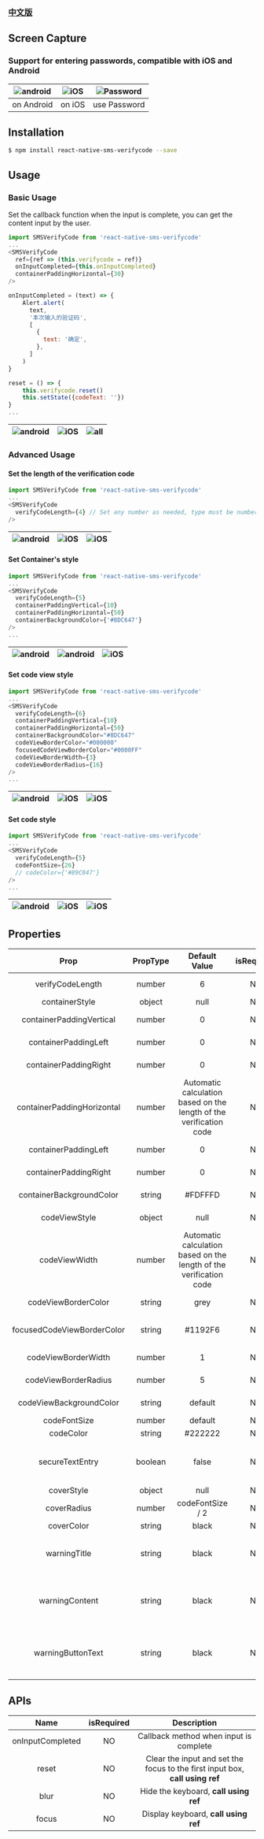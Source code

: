 ### [中文版](https://github.com/shixiaoquan/react-native-sms-verifycode/blob/develop/README-zh.md)
## Screen Capture

### Support for entering passwords, compatible with iOS and Android

|![android](https://raw.githubusercontent.com/shixiaoquan/react-native-sms-verifycode/master/screencaptures/react-native-sms-verifycode-android.gif)|![iOS](https://raw.githubusercontent.com/shixiaoquan/react-native-sms-verifycode/master/screencaptures/react-native-sms-verifycode-ios.gif)|![Password](https://raw.githubusercontent.com/shixiaoquan/react-native-sms-verifycode/master/screencaptures/react-native-sms-verifycode-password.gif)|
|:-:|:-:|:-:|
| on Android | on iOS | use Password |

## Installation

```bash
$ npm install react-native-sms-verifycode --save
```

## Usage

### Basic Usage

Set the callback function when the input is complete, you can get the content input by the user.

```javascript
import SMSVerifyCode from 'react-native-sms-verifycode'
...
<SMSVerifyCode
  ref={ref => (this.verifycode = ref)}
  onInputCompleted={this.onInputCompleted}
  containerPaddingHorizontal={30}
/>

onInputCompleted = (text) => {
	Alert.alert(
	  text,
	  '本次输入的验证码',
	  [
	  	{
	      text: '确定',
	    },
	  ]
	)
}

reset = () => {
	this.verifycode.reset()
	this.setState({codeText: ''})
}
...        
```

|![android](https://raw.githubusercontent.com/shixiaoquan/react-native-sms-verifycode/master/screencaptures/normal-android.png)|![iOS](https://raw.githubusercontent.com/shixiaoquan/react-native-sms-verifycode/master/screencaptures/normal-ios.png)|![all](https://raw.githubusercontent.com/shixiaoquan/react-native-sms-verifycode/master/screencaptures/normal-all.gif)|
|:-:|:-:|:-:|

### Advanced Usage

#### Set the length of the verification code

```javascript
import SMSVerifyCode from 'react-native-sms-verifycode'
...
<SMSVerifyCode
  verifyCodeLength={4} // Set any number as needed, type must be number
/>
```

|![android](https://raw.githubusercontent.com/shixiaoquan/react-native-sms-verifycode/master/screencaptures/change-number-4.png)|![iOS](https://raw.githubusercontent.com/shixiaoquan/react-native-sms-verifycode/master/screencaptures/change-number-5.png)|![iOS](https://raw.githubusercontent.com/shixiaoquan/react-native-sms-verifycode/master/screencaptures/change-number-6.png)|
|:-:|:-:|:-:|

#### Set Container's style

```javascript
import SMSVerifyCode from 'react-native-sms-verifycode'
...
<SMSVerifyCode
  verifyCodeLength={5}
  containerPaddingVertical={10}
  containerPaddingHorizontal={50}
  containerBackgroundColor={'#8DC647'}
/>
...        
```

|![android](https://raw.githubusercontent.com/shixiaoquan/react-native-sms-verifycode/master/screencaptures/change-container-3.png)|![android](https://raw.githubusercontent.com/shixiaoquan/react-native-sms-verifycode/master/screencaptures/change-container-1.png)|![iOS](https://raw.githubusercontent.com/shixiaoquan/react-native-sms-verifycode/master/screencaptures/change-container-2.png)|
|:-:|:-:|:-:|

#### Set code view style

```javascript
import SMSVerifyCode from 'react-native-sms-verifycode'
...
<SMSVerifyCode
  verifyCodeLength={6}
  containerPaddingVertical={10}
  containerPaddingHorizontal={50}
  containerBackgroundColor="#8DC647"
  codeViewBorderColor="#000000"
  focusedCodeViewBorderColor="#0000FF"
  codeViewBorderWidth={3}
  codeViewBorderRadius={16}
/>
...        
```

|![android](https://raw.githubusercontent.com/shixiaoquan/react-native-sms-verifycode/master/screencaptures/change-border-1.png)|![iOS](https://raw.githubusercontent.com/shixiaoquan/react-native-sms-verifycode/master/screencaptures/change-border-3.png)|![iOS](https://raw.githubusercontent.com/shixiaoquan/react-native-sms-verifycode/master/screencaptures/change-border-2.png)|
|:-:|:-:|:-:|

#### Set code style

```javascript
import SMSVerifyCode from 'react-native-sms-verifycode'
...
<SMSVerifyCode
  verifyCodeLength={5}
  codeFontSize={26}
  // codeColor={'#89C047'}
/>
...        
```

|![android](https://raw.githubusercontent.com/shixiaoquan/react-native-sms-verifycode/master/screencaptures/change-textstyle-1.png)|![iOS](https://raw.githubusercontent.com/shixiaoquan/react-native-sms-verifycode/master/screencaptures/change-textstyle-2.png)|![iOS](https://raw.githubusercontent.com/shixiaoquan/react-native-sms-verifycode/master/screencaptures/change-textstyle-3.png)|
|:-:|:-:|:-:|

## **Properties**

| Prop | PropType | Default Value |isRequired| Description |
|:-:|:-:|:-:|:-:|:-:|
| verifyCodeLength | number | 6 | NO | length of the verification code |
| containerStyle | object | null | NO | set container style |
| containerPaddingVertical | number | 0 | NO | container's paddingVertical |
| containerPaddingLeft | number | 0 | NO | set container paddingLeft |
| containerPaddingRight | number | 0 | NO | set container paddingRight |
| containerPaddingHorizontal | number | Automatic calculation based on the length of the verification code | NO | container's paddingHorizontal |
| containerPaddingLeft | number | 0 | NO | set container paddingLeft |
| containerPaddingRight | number | 0 | NO | set container paddingRight |
| containerBackgroundColor | string | #FDFFFD | NO | container's backgroundColor |
| codeViewStyle | object | null | NO | set code view style |
| codeViewWidth | number | Automatic calculation based on the length of the verification code | NO |  width of code view |
| codeViewBorderColor | string | grey | NO | color of code view border |
| focusedCodeViewBorderColor | string | #1192F6 | NO | The color of the currently focused text box |
| codeViewBorderWidth | number | 1 | NO | width of code view border |
| codeViewBorderRadius | number | 5 | NO | radius of code view border |
| codeViewBackgroundColor | string | default | NO | code view background color |
| codeFontSize | number | default | NO | code font size |
| codeColor | string | #222222 | NO | color of code |
| secureTextEntry | boolean | false | NO | Set to true when entering a password，default is false |
| coverStyle | object | null | NO | cover style |
| coverRadius | number | codeFontSize / 2 | NO | cover radius |
| coverColor | string | black | NO | cover color |
| warningTitle | string | black | NO | When the input content is not a number, the title of the prompt box |
| warningContent | string | black | NO | When the input content is not a number, the content of the prompt box |
| warningButtonText | string | black | NO | When the input content is not a number, the button text of the prompt box |

## **APIs**

| Name | isRequired | Description |
|:-:|:-:|:-:|
| onInputCompleted | NO | Callback method when input is complete |
| reset | NO | Clear the input and set the focus to the first input box, **call using ref** |
| blur | NO | Hide the keyboard, **call using ref** |
| focus | NO | Display keyboard, **call using ref** |



